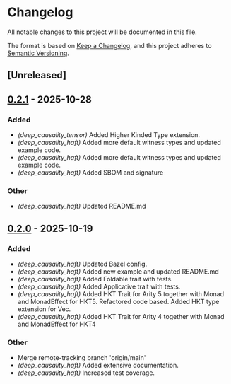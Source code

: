 # Changelog

All notable changes to this project will be documented in this file.

The format is based on [Keep a Changelog](https://keepachangelog.com/en/1.0.0/),
and this project adheres to [Semantic Versioning](https://semver.org/spec/v2.0.0.html).

## [Unreleased]

## [0.2.1](https://github.com/placrosse/deep_causality/compare/deep_causality_haft-v0.2.0...deep_causality_haft-v0.2.1) - 2025-10-28

### Added

- *(deep_causality_tensor)* Added Higher Kinded Type extension.
- *(deep_causality_haft)* Added more default witness types and updated example code.
- *(deep_causality_haft)* Added more default witness types and updated example code.
- *(deep_causality_haft)* Added SBOM and signature

### Other

- *(deep_causality_haft)* Updated README.md

## [0.2.0](https://github.com/deepcausality-rs/deep_causality/compare/deep_causality_haft-v0.1.0...deep_causality_haft-v0.2.0) - 2025-10-19

### Added

- *(deep_causality_haft)* Updated Bazel config.
- *(deep_causality_haft)* Added new example and updated README.md
- *(deep_causality_haft)* Added Foldable trait with tests.
- *(deep_causality_haft)* Added Applicative trait with tests.
- *(deep_causality_haft)* Added HKT Trait for Arity 5 together with Monad and MonadEffect for HKT5. Refactored code based. Added HKT type extension for Vec.
- *(deep_causality_haft)* Added HKT Trait for Arity 4 together with Monad and MonadEffect for HKT4

### Other

- Merge remote-tracking branch 'origin/main'
- *(deep_causality_haft)* Added extensive documentation.
- *(deep_causality_haft)* Increased test coverage.

